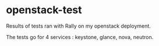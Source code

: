 # openstack-test

Results of tests ran with Rally on my openstack deployment.

The tests go for 4 services : keystone, glance, nova, neutron.

